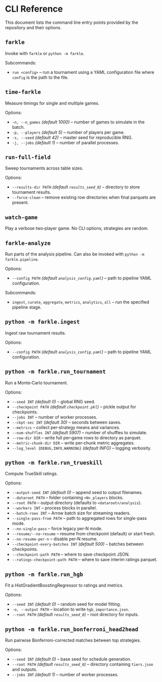 # CLI Reference

This document lists the command line entry points provided by the repository and their options.

## `farkle`
Invoke with `farkle` or `python -m farkle`.

Subcommands:
- `run <config>` – run a tournament using a YAML configuration file where `config` is the path to the file.

## `time-farkle`
Measure timings for single and multiple games.

Options:
- `-n, --n_games` *(default 1000)* – number of games to simulate in the batch.
- `-p, --players` *(default 5)* – number of players per game.
- `-s, --seed` *(default 42)* – master seed for reproducible RNG.
- `-j, --jobs` *(default 1)* – number of parallel processes.

## `run-full-field`
Sweep tournaments across table sizes.

Options:
- `--results-dir PATH` *(default `results_seed_0`)* – directory to store tournament results.
- `--force-clean` – remove existing row directories when final parquets are present.

## `watch-game`
Play a verbose two‑player game. No CLI options; strategies are random.

## `farkle-analyze`
Run parts of the analysis pipeline. Can also be invoked with `python -m farkle.pipeline`.

Options:
- `--config PATH` *(default `analysis_config.yaml`)* – path to pipeline YAML configuration.

Subcommands:
- `ingest`, `curate`, `aggregate`, `metrics`, `analytics`, `all` – run the specified pipeline stage.

## `python -m farkle.ingest`
Ingest raw tournament results.

Options:
- `--config PATH` *(default `analysis_config.yaml`)* – path to pipeline YAML configuration.

## `python -m farkle.run_tournament`
Run a Monte‑Carlo tournament.

Options:
- `--seed INT` *(default 0)* – global RNG seed.
- `--checkpoint PATH` *(default `checkpoint.pkl`)* – pickle output for checkpoints.
- `--jobs INT` – number of worker processes.
- `--ckpt-sec INT` *(default 30)* – seconds between saves.
- `--metrics` – collect per‑strategy means and variances.
- `--num-shuffles INT` *(default 5907)* – number of shuffles to simulate.
- `--row-dir DIR` – write full per‑game rows to directory as parquet.
- `--metric-chunk-dir DIR` – write per‑chunk metric aggregates.
- `--log_level {DEBUG,INFO,WARNING}` *(default INFO)* – logging verbosity.

## `python -m farkle.run_trueskill`
Compute TrueSkill ratings.

Options:
- `--output-seed INT` *(default 0)* – append seed to output filenames.
- `--dataroot PATH` – folder containing `<N>_players` blocks.
- `--root PATH` – output directory (defaults to `<dataroot>/analysis`).
- `--workers INT` – process blocks in parallel.
- `--batch-rows INT` – Arrow batch size for streaming readers.
- `--single-pass-from PATH` – path to aggregated rows for single-pass mode.
- `--no-single-pass` – force legacy per‑N mode.
- `--resume/--no-resume` – resume from checkpoint (default) or start fresh.
- `--no-resume-per-n` – disable per‑N resume.
- `--checkpoint-every-batches INT` *(default 500)* – batches between checkpoints.
- `--checkpoint-path PATH` – where to save checkpoint JSON.
- `--ratings-checkpoint-path PATH` – where to save interim ratings parquet.

## `python -m farkle.run_hgb`
Fit a HistGradientBoostingRegressor to ratings and metrics.

Options:
- `--seed INT` *(default 0)* – random seed for model fitting.
- `-o, --output PATH` – location to write `hgb_importance.json`.
- `--root PATH` *(default `results_seed_0`)* – root directory for inputs.

## `python -m farkle.run_bonferroni_head2head`
Run pairwise Bonferroni-corrected matches between top strategies.

Options:
- `--seed INT` *(default 0)* – base seed for schedule generation.
- `--root PATH` *(default `results_seed_0`)* – directory containing `tiers.json` and outputs.
- `--jobs INT` *(default 1)* – number of worker processes.

